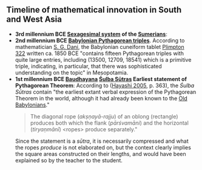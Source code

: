 <h2>Timeline of mathematical innovation in South and West Asia </h2>

<ul>
<li><strong>3rd millennium BCE&nbsp;<a title="Sexagesimal" href="https://en.wikipedia.org/wiki/Sexagesimal#Babylonian_mathematics">Sexagesimal system</a>&nbsp;of the&nbsp;<a title="Sumer" href="https://en.wikipedia.org/wiki/Sumer">Sumerians</a></strong>:</li>
<li><strong>2nd millennium BCE&nbsp;<a title="Plimpton 322" href="https://en.wikipedia.org/wiki/Plimpton_322">Babylonian Pythagorean triples</a></strong>. According to mathematician&nbsp;<a title="S. G. Dani" href="https://en.wikipedia.org/wiki/S._G._Dani">S. G. Dani</a>, the Babylonian cuneiform tablet&nbsp;<a title="Plimpton 322" href="https://en.wikipedia.org/wiki/Plimpton_322">Plimpton 322</a>&nbsp;written ca. 1850 BCE<sup id="cite_ref-1" class="reference"></sup>&nbsp;"contains fifteen Pythagorean triples with quite large entries, including (13500, 12709, 18541) which is a primitive triple,<sup id="cite_ref-2" class="reference"></sup>&nbsp;indicating, in particular, that there was sophisticated understanding on the topic" in Mesopotamia.</li>
<li><strong>1st millennium BCE&nbsp;<a class="mw-redirect" title="Baudhayana" href="https://en.wikipedia.org/wiki/Baudhayana">Baudhayana</a>&nbsp;<a title="Indian mathematics" href="https://en.wikipedia.org/wiki/Indian_mathematics#.C5.9Aulba_S.C5.ABtras">Śulba Sūtras</a>&nbsp;Earliest statement of Pythagorean Theorem</strong>: According to (<a href="https://en.wikipedia.org/wiki/Timeline_of_mathematical_innovation_in_South_and_West_Asia#CITEREFHayashi2005">Hayashi 2005</a>, p.&nbsp;363), the&nbsp;<em>Śulba Sūtras</em>&nbsp;contain "the earliest extant verbal expression of the Pythagorean Theorem in the world, although it had already been known to the&nbsp;<a class="mw-redirect" title="First Babylonian Dynasty" href="https://en.wikipedia.org/wiki/First_Babylonian_Dynasty">Old Babylonians</a>."
<blockquote>
<p>The diagonal rope (<em><em lang="sa-Latn" title="International Alphabet of Sanskrit transliteration">akṣṇayā-rajju</em></em>) of an oblong (rectangle) produces both which the flank (<em>pārśvamāni</em>) and the horizontal (<em><em lang="sa-Latn" title="International Alphabet of Sanskrit transliteration">tiryaṇmānī</em></em>) &lt;ropes&gt; produce separately."<sup id="cite_ref-hayashi2005-p363_3-0" class="reference"></sup></p>
</blockquote>
Since the statement is a&nbsp;<em>sūtra</em>, it is necessarily compressed and what the ropes&nbsp;<em>produce</em>&nbsp;is not elaborated on, but the context clearly implies the square areas constructed on their lengths, and would have been explained so by the teacher to the student.</li>
</ul>
